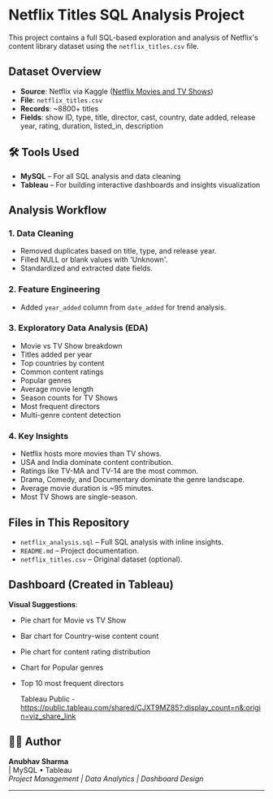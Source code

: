 #  Netflix Titles SQL Analysis Project

This project contains a full SQL-based exploration and analysis of Netflix's content library dataset using the `netflix_titles.csv` file.

##  Dataset Overview
- **Source**: Netflix via Kaggle ([Netflix Movies and TV Shows](https://www.kaggle.com/datasets/shivamb/netflix-shows))
- **File**: `netflix_titles.csv`
- **Records**: ~8800+ titles
- **Fields**: show ID, type, title, director, cast, country, date added, release year, rating, duration, listed_in, description

## 🛠 Tools Used
- **MySQL** – For all SQL analysis and data cleaning
- **Tableau** – For building interactive dashboards and insights visualization

##  Analysis Workflow

###  1. Data Cleaning
- Removed duplicates based on title, type, and release year.
- Filled NULL or blank values with 'Unknown'.
- Standardized and extracted date fields.

###  2. Feature Engineering
- Added `year_added` column from `date_added` for trend analysis.

###  3. Exploratory Data Analysis (EDA)
- Movie vs TV Show breakdown
- Titles added per year
- Top countries by content
- Common content ratings
- Popular genres
- Average movie length
- Season counts for TV Shows
- Most frequent directors
- Multi-genre content detection

###  4. Key Insights
- Netflix hosts more movies than TV shows.
- USA and India dominate content contribution.
- Ratings like TV-MA and TV-14 are the most common.
- Drama, Comedy, and Documentary dominate the genre landscape.
- Average movie duration is ~95 minutes.
- Most TV Shows are single-season.

##  Files in This Repository
- `netflix_analysis.sql` – Full SQL analysis with inline insights.
- `README.md` – Project documentation.
- `netflix_titles.csv` – Original dataset (optional).

##  Dashboard (Created in Tableau)
**Visual Suggestions**:
- Pie chart for Movie vs TV Show
- Bar chart for Country-wise content count
- Pie chart for content rating distribution
- Chart for Popular genres
- Top 10 most frequent directors

  Tableau Public -https://public.tableau.com/shared/CJXT9MZ85?:display_count=n&:origin=viz_share_link

## 👨‍💻 Author
**Anubhav Sharma**  
 | MySQL • Tableau   
*Project Management | Data Analytics | Dashboard Design*

---

